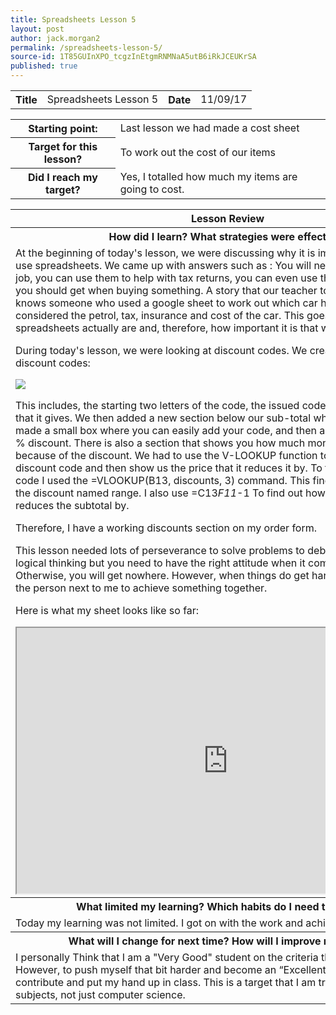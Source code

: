 ```yaml
---
title: Spreadsheets Lesson 5
layout: post
author: jack.morgan2
permalink: /spreadsheets-lesson-5/
source-id: 1T85GUInXPO_tcgzInEtgmRNMNaA5utB6iRkJCEUKrSA
published: true
---
```

<table>
  <tr>
    <th class="b">Title</th>
    <td>Spreadsheets Lesson 5</td>
    <th class="b">Date</th>
    <td>11/09/17</td>
  </tr>
</table>


<table>
  <tr>
    <th class="b">Starting point:</th>
    <td>Last lesson we had made a cost sheet</td>
  </tr>
  <tr>
    <th class="b">Target for this lesson?</th>
    <td>To work out the cost of our items</td>
  </tr>
  <tr>
    <th class="b">Did I reach my target? 
</th>
    <td>Yes, I totalled how much my items are going to cost.</td>
  </tr>
</table>


<table>
  <tr>
    <th class="b">Lesson Review</th>
  </tr>
  <tr>
    <th class="b">How did I learn? What strategies were effective? </th>
  </tr>
  <tr>
    <td>At the beginning of today's lesson, we were discussing why it is important to learn how to use spreadsheets. We came up with answers such as : You will need to use them in your job, you can use them to help with tax returns, you can even use them to see which deal you should get when buying something. A story that our  teacher told us was that he knows someone who used a google sheet to work out which car he should get. He considered the petrol, tax, insurance and cost of the car. This goes to show how useful spreadsheets actually are and, therefore, how important it is that we learn about them.

 During today's lesson, we were looking at discount codes. We created a new sheet called discount codes:
 
 <img src="https://raw.githubusercontent.com/jackm245/jackm245.github.io/master/images/Screen%20Shot%202017-10-11%20at%2018.04.14.png?raw=true">

This includes, the starting two letters of the code, the issued code and then the discount that it gives. We then added a new section below our sub-total which was discount. I also made a small box where you can easily add your code, and then a box next to it saying the % discount. There is also a section that shows you how much money you get taken of because of the discount. We had to use the V-LOOKUP function to find the correct discount code and then show us the price that it reduces it by. To find the % discount of a code I used the =VLOOKUP(B13, discounts, 3) command. This finds the 3rd column of the discount named range. I also use =C13*F11*-1 To find out how much the discount reduces the subtotal by. 

Therefore, I have a working discounts section on my order form.

This lesson needed lots of perseverance to solve problems to debug. It requires lots of logical thinking but you need to have the right attitude when it comes to problem solving. Otherwise, you will get nowhere. However, when things do get hard, I can collaborate with the person next to me to achieve something together. 

Here is what my sheet looks like so far:

<iframe src="https://docs.google.com/spreadsheets/d/1rqIcxRj5HOwun70yLaIkfiyvBK2Jc1TkwXWOOYKGfX4/edit?usp=sharing/pubhtml?widget=true&headers=false" height="425" width="675"></iframe>

</td>
  </tr>
  <tr>
    <th class="b">What limited my learning? Which habits do I need to work on? </th>
  </tr>
  <tr>
    <td>Today my learning was not limited. I got on with the work and achieved my goal.</td>
  </tr>
  <tr>
    <th class="b">What will I change for next time? How will I improve my learning?</th>
  </tr>
  <tr>
    <td>I personally Think that I am a "Very Good" student on the criteria that our teacher gave us. However, to push myself that bit harder and become an “Excellent Student” I will need to contribute and put my hand up in class. This is a target that I am trying to work on in all subjects, not just computer science.</td>
  </tr>
</table>



